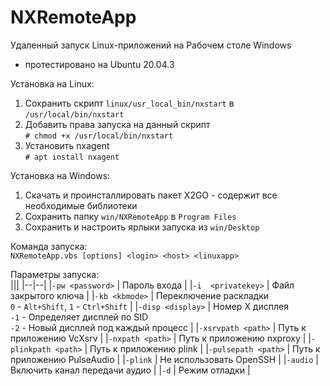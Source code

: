 # NXRemoteApp
Удаленный запуск Linux-приложений на Рабочем столе Windows
* протестировано на Ubuntu 20.04.3

Установка на Linux:  
1. Сохранить скрипт `linux/usr_local_bin/nxstart` в `/usr/local/bin/nxstart`  
2. Добавить права запуска на данный скрипт  
`# chmod +x /usr/local/bin/nxstart`  
3. Установить nxagent  
`# apt install nxagent`  
  
Установка на Windows:  
1. Скачать и проинсталлировать пакет X2GO - содержит все необходимые библиотеки  
2. Сохранить папку `win/NXRemoteApp` в `Program Files`  
3. Сохранить и настроить ярлыки запуска из `win/Desktop`  
  
Команда запуска:  
`NXRemoteApp.vbs [options] <login> <host> <linuxapp>`  
  
Параметры запуска:  
|||
|--|--|
|`-pw <password>`	| Пароль входа					|
|`-i  <privatekey>`	| Файл закрытого ключа				|
|`-kb <kbmode>`		| Переключение раскладки<br />
			  `0` - `Alt+Shift`, `1` - `Ctrl+Shift`		|
|`-disp <display>`	| Номер X дисплея<br />
			  `-1` - Определяет дисплей по SID<br />
			  `-2` - Новый дисплей под каждый процесс	|
|`-xsrvpath <path>`	| Путь к приложению VcXsrv			|
|`-nxpath <path>`	| Путь к приложению nxproxy			|
|`-plinkpath <path>`	| Путь к приложению plink			|
|`-pulsepath <path>`	| Путь к приложению PulseAudio			|
|`-plink`		| Не использовать OpenSSH			|
|`-audio`		| Включить канал передачи аудио			|
|`-d`			| Режим отладки					|

